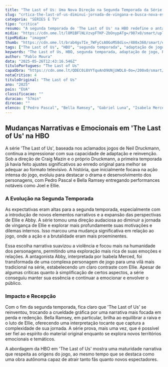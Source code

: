 ```yaml
---
title: "The Last of Us: Uma Nova Direção na Segunda Temporada da Série da HBO"
slug: "crtica-the-last-of-us-diminui-jornada-de-vingana-e-busca-nova-essncia-em-2-temporada"
categoria: "SÉRIES E TV"
tipo: "critica"
resumo: "A segunda temporada de 'The Last of Us' na HBO redefine o antagonismo e suaviza a jornada de vingança, explorando novas dimensões emocionais dos personagens."
midia: "https://cdn.ome.lt/l8M1BFlNLVzvpFTKP-2bOnypATg=/987x0/smart/uploads/conteudo/fotos/Design_sem_nome_25_1bciLfB.jpg"
tipoMidia: "imagem"
thumb: "https://cdn.ome.lt/brab4gv7Ie_7WFyCsA0GoMS8dis=/480x360/smart/extras/conteudos/Design_sem_nome_25_mUKUu5q.jpg"
tags: ["The Last of Us", "HBO", "segunda temporada", "adaptação de jogo", "Pedro Pascal", "Bella Ramsey", "Neil Druckmann", "Craig Mazin", "Ellie", "Abby", "série de TV", "especial-The Last of Us"]
keywords: "The Last of Us, HBO, segunda temporada, adaptação de jogo, Pedro Pascal, Bella Ramsey, Neil Druckmann, Craig Mazin, Ellie, Abby, série de TV"
author: "Pablo Moura"
data: "2025-05-26T12:43:16.546Z"
tituloPortugues: "The Last of Us"
capaObra: "https://cdn.ome.lt/QDEC0i8VYTqvAnO9UNjUWDL8-0o=/200x0/smart/extras/capas/last-of-us-tv-1.jpg"
notaCritico: 4
tituloOriginal: "The Last of Us"
ano: "2025"
pais: "EUA"
classificacao: ""
duracao: "57min"
direcao: ""
elenco: ["Pedro Pascal", "Bella Ramsey", "Gabriel Luna", "Isabela Merced"]
---
```


## Mudanças Narrativas e Emocionais em 'The Last of Us' na HBO

A série 'The Last of Us', baseada nos aclamados jogos de Neil Druckmann, continua a impressionar com sua capacidade de adaptação e reinvenção. Sob a direção de Craig Mazin e o próprio Druckmann, a primeira temporada já havia feito ajustes significativos ao enredo original para melhor se adequar ao formato televisivo. A história, que inicialmente focava na ação intensa do jogo, evoluiu para destacar o drama e desenvolvimento dos personagens, com Pedro Pascal e Bella Ramsey entregando performances notáveis como Joel e Ellie.

### A Evolução na Segunda Temporada

As expectativas eram altas para a segunda temporada, especialmente com a introdução de novos elementos narrativos e a expansão das perspectivas de Ellie e Abby. A série tomou uma direção audaciosa ao diminuir a jornada de vingança de Ellie e explorar mais profundamente suas motivações e dilemas internos. Isso marcou uma mudança significativa em relação ao jogo, onde a ação e a brutalidade eram mais proeminentes.

Essa escolha narrativa suavizou a violência e focou mais na humanidade dos personagens, permitindo uma exploração mais rica de suas emoções e relações. A antagonista Abby, interpretada por Isabela Merced, foi transformada de uma complexa personagem de jogo para uma vilã mais tradicional na série, estabelecendo um claro contraste com Ellie. Apesar de algumas críticas quanto à simplificação de certos aspectos, a série conseguiu manter sua essência e continuar a emocionar e envolver o público.

### Impacto e Recepção

Com o fim da segunda temporada, fica claro que 'The Last of Us' se reinventou, trocando a crueldade gráfica por uma narrativa mais focada em perda e redenção. Bella Ramsey, em particular, brilha ao equilibrar a raiva e o luto de Ellie, oferecendo uma interpretação tocante que captura a complexidade de sua jornada. A série prova, mais uma vez, que é possível ser fiel ao espírito do material original enquanto se explora novos territórios emocionais e temáticos.

A abordagem da HBO em 'The Last of Us' mostra uma maturidade narrativa que respeita as origens do jogo, ao mesmo tempo que se destaca como uma obra autônoma capaz de atrair tanto fãs quanto novos espectadores.
